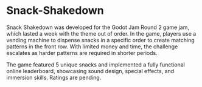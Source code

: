 # Snack-Shakedown

Snack Shakedown was developed for the Godot Jam Round 2 game jam, which lasted a week
with the theme out of order. In the game, players use a vending machine to dispense
snacks in a specific order to create matching patterns in the front row. With limited
money and time, the challenge escalates as harder patterns are required in shorter
periods.

The game featured 5 unique snacks and implemented a fully functional online leaderboard,
showcasing sound design, special effects, and immersion skills. Ratings are pending.
